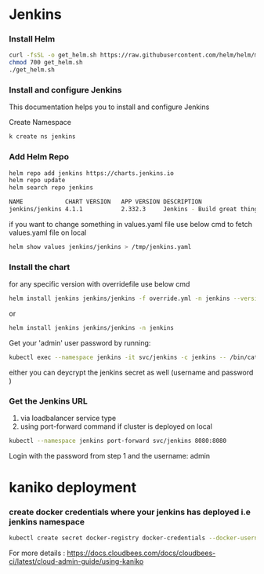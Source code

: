 # Jenkins

### Install Helm

```bash
curl -fsSL -o get_helm.sh https://raw.githubusercontent.com/helm/helm/main/scripts/get-helm-3
chmod 700 get_helm.sh
./get_helm.sh
```

### Install and configure Jenkins

This documentation helps you to install and configure Jenkins


Create Namespace

```bash
k create ns jenkins
```

### Add Helm Repo

```bash
helm repo add jenkins https://charts.jenkins.io
helm repo update
helm search repo jenkins
```

```bash
NAME           	CHART VERSION	APP VERSION	DESCRIPTION                                       
jenkins/jenkins	4.1.1        	2.332.3    	Jenkins - Build great things at any scale! The ...
```
if you want to change something in values.yaml file use below cmd to fetch values.yaml file on local

```bash
helm show values jenkins/jenkins > /tmp/jenkins.yaml
```

### Install the chart

for any specific version with overridefile use below cmd

```bash
helm install jenkins jenkins/jenkins -f override.yml -n jenkins --version 3.3.12
```

or

```bash
helm install jenkins jenkins/jenkins -n jenkins
```

Get your 'admin' user password by running:

```bash
kubectl exec --namespace jenkins -it svc/jenkins -c jenkins -- /bin/cat /run/secrets/chart-admin-password && echo
```

either you can deycrypt the jenkins secret as well (username and password )

### Get the Jenkins URL 
1. via loadbalancer service type
2. using port-forward command if cluster is deployed on local

```bash
kubectl --namespace jenkins port-forward svc/jenkins 8080:8080
```
Login with the password from step 1 and the username: admin

# kaniko deployment

### create docker credentials where your jenkins has deployed i.e jenkins namespace

```bash
kubectl create secret docker-registry docker-credentials --docker-username=[userid] --docker-password=[Docker Hub access token] --docker-email=[user email address] --namespace jenkins
```

For more details : https://docs.cloudbees.com/docs/cloudbees-ci/latest/cloud-admin-guide/using-kaniko
